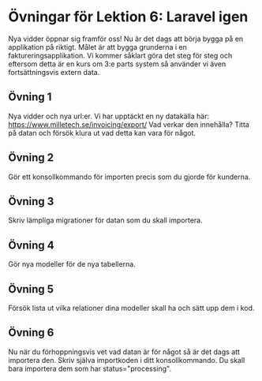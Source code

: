 # Övningar för Lektion 6: Laravel igen
Nya vidder öppnar sig framför oss!
Nu är det dags att börja bygga på en applikation på riktigt. Målet är att bygga grunderna i en faktureringsapplikation.
Vi kommer såklart göra det steg för steg och eftersom detta är en kurs om 3:e parts system så använder vi även fortsättningsvis extern data.
## Övning 1
Nya vidder och nya url:er. Vi har upptäckt en ny datakälla här: https://www.milletech.se/invoicing/export/
Vad verkar den innehålla? Titta på datan och försök klura ut vad detta kan vara för något.
## Övning 2
Gör ett konsollkommando för importen precis som du gjorde för kunderna.
## Övning 3
Skriv lämpliga migrationer för datan som du skall importera.
## Övning 4
Gör nya modeller för de nya tabellerna.
## Övning 5
Försök lista ut vilka relationer dina modeller skall ha och sätt upp dem i kod.
## Övning 6
Nu när du förhoppningsvis vet vad datan är för något så är det dags att importera den.
Skriv själva importkoden i ditt konsollkommando.
Du skall bara importera dem som har status="processing".

